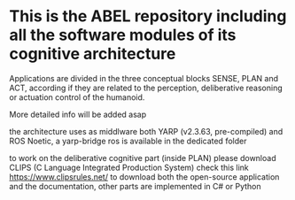 # This is the ABEL repository including all the software modules of its cognitive architecture

Applications are divided in the three conceptual blocks SENSE, PLAN and ACT, according if they are related to the perception, deliberative reasoning or actuation control of the humanoid. 

More detailed info will be added asap

the architecture uses as middlware both YARP (v2.3.63, pre-compiled) and ROS Noetic, a yarp-bridge ros is available in the dedicated folder

to work on the deliberative cognitive part (inside PLAN) please download CLIPS (C Language Integrated Production System)
check this link https://www.clipsrules.net/ to download both the open-source application and the documentation, other parts are implemented in C# or Python
